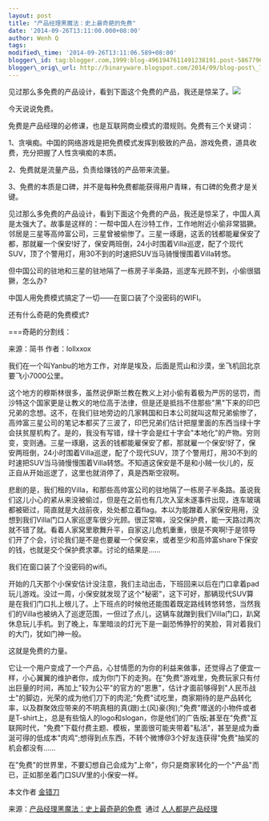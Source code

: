 ```yaml
--- 
layout: post 
title: "产品经理黑魔法：史上最奇葩的免费" 
date: '2014-09-26T13:11:00.000+08:00' 
author: Wenh Q
tags:
modified\_time: '2014-09-26T13:11:06.589+08:00' 
blogger\_id: tag:blogger.com,1999:blog-4961947611491238191.post-5867796962193843227
blogger\_orig\_url: http://binaryware.blogspot.com/2014/09/blog-post\_73.html
---
```

见过那么多免费的产品设计，看到下面这个免费的产品，我还是惊呆了。![](https://images-blogger-opensocial.googleusercontent.com/gadgets/proxy?url=http%3A%2F%2Fimage.woshipm.com%2Fwp-files%2F2014%2F09%2Fe3a3052e6d6dbb4553ca9d8cae15fe83.jpg&container=blogger&gadget=a&rewriteMime=image%2F*)



今天说说免费。



免费是产品经理的必修课，也是互联网商业模式的潜规则。免费有三个关键词：



1、贪嗔痴。中国的网络游戏是把免费模式发挥到极致的产品，游戏免费，道具收费，充分把握了人性贪嗔痴的本质。



2、免费就是流量产品，负责给赚钱的产品带来流量。



3、免费的本质是口碑，并不是每种免费都能获得用户青睐，有口碑的免费才是关键。



见过那么多免费的产品设计，看到下面这个免费的产品，我还是惊呆了，中国人真是太强大了。故事是这样的：一帮中国人在沙特工作，工作地附近小偷非常猖獗。邻居是三星等高帅富公司，三星曾被偷惨了。三星一琢磨，这丢的钱都能雇保安了都，那就雇一个保安!好了，保安两班倒，24小时围着Villa巡逻，配了个现代SUV，顶了个警用灯，用30不到的时速把SUV当马骑慢慢围着Villa转悠。



但中国公司的驻地和三星的驻地隔了一栋房子半条路，巡逻车光顾不到，小偷很猖獗，怎么办?



中国人用免费模式搞定了一切——在窗口装了个没密码的WIFI。



还有什么奇葩的免费模式?



===奇葩的分割线：



来源：简书 作者：lollxxox



我们在一个叫Yanbu的地方工作，对岸是埃及，后面是荒山和沙漠，坐飞机回北京要飞小7000公里。



这个地方的穆斯林很多，虽然说伊斯兰教在教义上对小偷有着极为严厉的惩罚，而沙特这个国家更是让教义的地位高于法律，但是还是抵挡不住那些"黑"下来的印巴兄弟的念想。这不，在我们驻地旁边的几家韩国和日本公司就叫这帮兄弟偷惨了，高帅富三星公司的笔记本都买了三波了，印巴兄弟们估计把屋里面的东西当绿十字会扶贫屋机构了。是的，我没有写错，绿十字会是红十字会"本地化"的产物。穷则变，变则通。三星一琢磨，这丢的钱都能雇保安了都，那就雇一个保安!好了，保安两班倒，24小时围着Villa巡逻，配了个现代SUV，顶了个警用灯，用30不到的时速把SUV当马骑慢慢围着Villa转悠。不知道这保安是不是和小贼一伙儿的，反正自从开始巡逻了，这里也就消停了，真是西斯空寂啊。



悲剧的是，我们租的Villa，和那些高帅富公司的驻地隔了一栋房子半条路。虽说我们这儿小心的紧从来没被偷过，但是在之前也有几次入室未遂事件出现，连车玻璃都被砸过，简直就是大战前夜，处处都立着flag。本以为能蹭着人家保安用用，没想到我们Villa门口人家巡逻车很少光顾。很正常嘛，没交保护费，能一天路过两次就不错了就。看着人家窝里歌舞升平，自家这儿危机重重，很是不爽啊!于是领导们开了个会，讨论我们是不是也要雇一个保安来，或者至少和高帅富share下保安的钱，也就是交个保护费求罩。讨论的结果是……



我们在窗口装了个没密码的wifi。



开始的几天那个小保安估计没注意，我们主动出击，下班回来以后在门口拿着pad玩儿游戏。没过一周，小保安就发现了这个"秘密"，这下可好，那辆现代SUV算是在我们门口扎上根儿了。上下班点的时候他还能围着既定路线转悠转悠，当然我们的Villa也被纳入了巡逻范围，一但过了点儿，这辆车就蹭到我们Villa门口，趴窝休息玩儿手机。到了晚上，车里暗淡的灯光下是一副恐怖狰狞的笑脸，背对着我们的大门，犹如门神一般。



这就是免费的力量。



它让一个用户变成了一个产品，心甘情愿的为你的利益来做事，还觉得占了便宜一样，小心翼翼的维护者你，成为你门下的走狗。在"免费"游戏里，免费玩家只有付出巨量的时间，再加上"较为公平"的官方的"恩惠"，估计才面前够得到"人民币战士"的脚边，光荣的成为他们刀下的肉泥;"免费"试吃里，商家期待的是产品转化率，以及群聚效应带来的不明真相的真(跟)土(风)豪(狗);"免费"赠送的小物件或者是T-shirt上，总是有些恼人的logo和slogan，你是他们的广告版;甚至在"免费"互联网时代，"免费"下载付费主题、模板，里面很可能夹带着"私活"，甚至是成为垂涎可得的低成本"肉鸡";想得到点东西，不转个微博@3个好友连获得"免费"抽奖的机会都没有……



在"免费"的世界里，不要幻想自己会成为"上帝"，你只是商家转化的一个"产品"而已，正如那坐着门口SUV里的小保安一样。



本文作者 [金错刀](http://blog.sina.com.cn/s/blog_53bfd67a0102uzr4.html)
<div>




</div>

<div>

来源：[产品经理黑魔法：史上最奇葩的免费](http://www.woshipm.com/pmd/106989.html)  通过 [人人都是产品经理](http://www.woshipm.com/)

</div>
